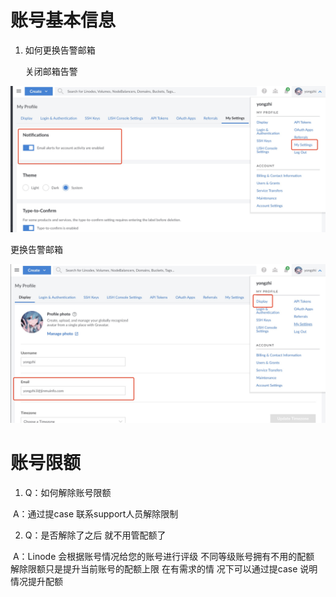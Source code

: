 # 账号基本信息

1. 如何更换告警邮箱

   关闭邮箱告警

![png](../picture/1688565810784.jpg)

更换告警邮箱

 ![png](../picture/1688566179753.jpg)



# 账号限额



1. Q：如何解除账号限额

​		A：通过提case 联系support人员解除限制

2. Q：是否解除了之后 就不用管配额了

​		A：Linode 会根据账号情况给您的账号进行评级 不同等级账号拥有不用的配额 解除限额只是提升当前账号的配额上限 在有需求的情			  况下可以通过提case 说明情况提升配额
